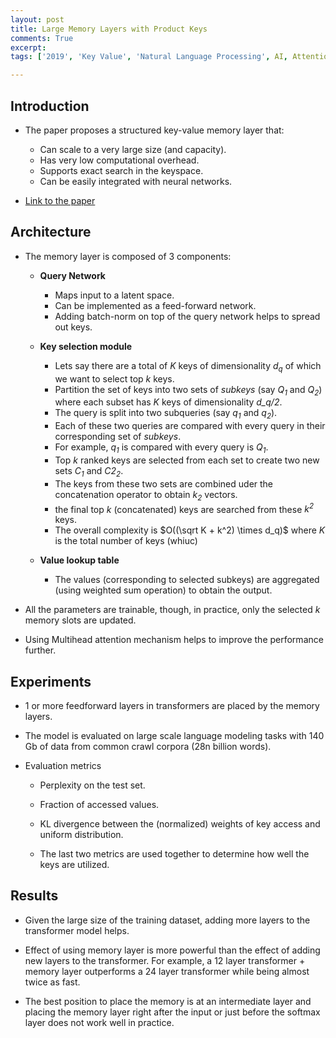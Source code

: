```yaml
---
layout: post
title: Large Memory Layers with Product Keys
comments: True
excerpt: 
tags: ['2019', 'Key Value', 'Natural Language Processing', AI, Attention, Memory, NLP]

---
```


## Introduction

* The paper proposes a structured key-value memory layer that:
    * Can scale to a very large size (and capacity).
    * Has very low computational overhead.
    * Supports exact search in the keyspace.
    * Can be easily integrated with neural networks.

* [Link to the paper](https://arxiv.org/abs/1907.05242)

## Architecture

* The memory layer is composed of 3 components:
    
    * **Query Network**

        * Maps input to a latent space.
        * Can be implemented as a feed-forward network.
        * Adding batch-norm on top of the query network helps to spread out keys.

    * **Key selection module**

        * Lets say there are a total of *K* keys of dimensionality *d<sub>q</sub>* of which we want to select top *k* keys.
        * Partition the set of keys into two sets of *subkeys* (say *Q<sub>1</sub>* and *Q<sub>2</sub>*) where each subset has *K* keys of dimensionality *d_q/2*.
        * The query is split into two subqueries (say *q<sub>1</sub>* and *q<sub>2</sub>*). 
        * Each of these two queries are compared with every query in their corresponding set of *subkeys*.
        * For example, *q<sub>1</sub>* is compared with every query is *Q<sub>1</sub>*.
        * Top *k* ranked keys are selected from each set to create two new sets *C<sub>1</sub>* and *C2<sub>2</sub>*.
        * The keys from these two sets are combined uder the concatenation operator to obtain *k<sub>2</sub>* vectors.
        * the final top *k* (concatenated) keys are searched from these *k<sup>2* keys.
        * The overall complexity is $O((\sqrt K + k^2) \times d_q)$ where *K* is the total number of keys (whiuc)

    * **Value lookup table**

        * The values (corresponding to selected subkeys) are aggregated (using weighted sum operation) to obtain the output.

* All the parameters are trainable, though, in practice, only the selected *k* memory slots are updated.

* Using Multihead attention mechanism helps to improve the performance further.

## Experiments

* 1 or more feedforward layers in transformers are placed by the memory layers.

* The model is evaluated on large scale language modeling tasks with 140 Gb of data from common crawl corpora (28n billion words).

* Evaluation metrics

    * Perplexity on the test set.

    * Fraction of accessed values.

    * KL divergence between the (normalized) weights of key access and uniform distribution.

    * The last two metrics are used together to determine how well the keys are utilized.

## Results

* Given the large size of the training dataset, adding more layers to the transformer model helps.

* Effect of using memory layer is more powerful than the effect of adding new layers to the transformer. For example, a 12 layer transformer + memory layer outperforms a 24 layer transformer while being almost twice as fast.

* The best position to place the memory is at an intermediate layer and placing the memory layer right after the input or just before the softmax layer does not work well in practice.

